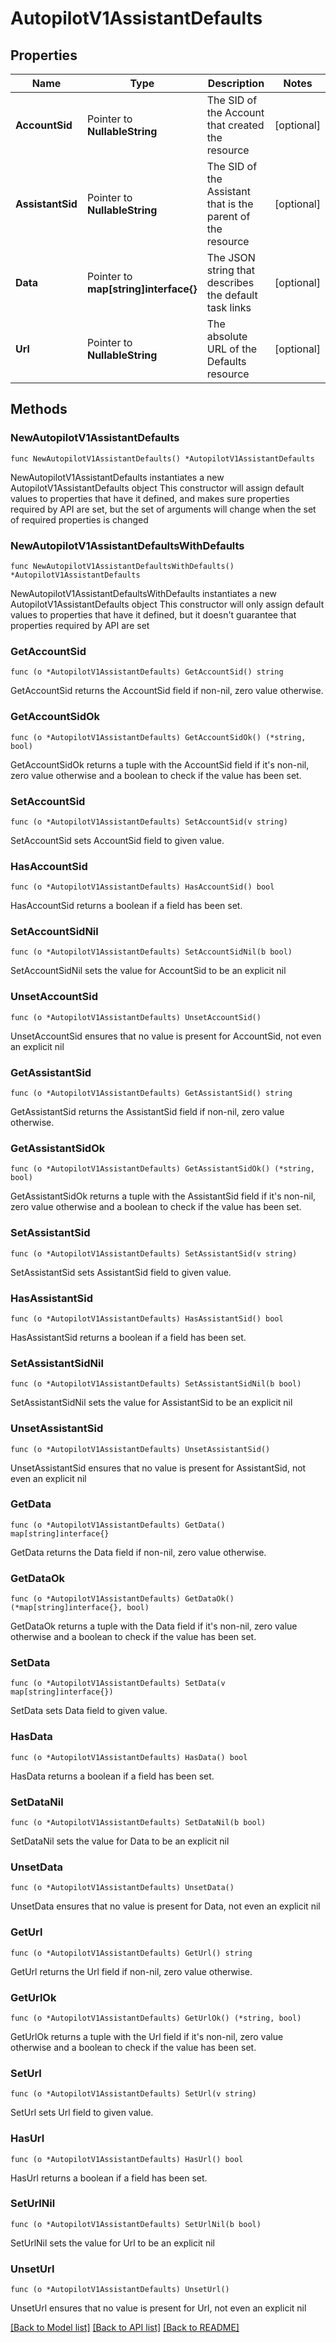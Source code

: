 # AutopilotV1AssistantDefaults

## Properties

Name | Type | Description | Notes
------------ | ------------- | ------------- | -------------
**AccountSid** | Pointer to **NullableString** | The SID of the Account that created the resource | [optional] 
**AssistantSid** | Pointer to **NullableString** | The SID of the Assistant that is the parent of the resource | [optional] 
**Data** | Pointer to **map[string]interface{}** | The JSON string that describes the default task links | [optional] 
**Url** | Pointer to **NullableString** | The absolute URL of the Defaults resource | [optional] 

## Methods

### NewAutopilotV1AssistantDefaults

`func NewAutopilotV1AssistantDefaults() *AutopilotV1AssistantDefaults`

NewAutopilotV1AssistantDefaults instantiates a new AutopilotV1AssistantDefaults object
This constructor will assign default values to properties that have it defined,
and makes sure properties required by API are set, but the set of arguments
will change when the set of required properties is changed

### NewAutopilotV1AssistantDefaultsWithDefaults

`func NewAutopilotV1AssistantDefaultsWithDefaults() *AutopilotV1AssistantDefaults`

NewAutopilotV1AssistantDefaultsWithDefaults instantiates a new AutopilotV1AssistantDefaults object
This constructor will only assign default values to properties that have it defined,
but it doesn't guarantee that properties required by API are set

### GetAccountSid

`func (o *AutopilotV1AssistantDefaults) GetAccountSid() string`

GetAccountSid returns the AccountSid field if non-nil, zero value otherwise.

### GetAccountSidOk

`func (o *AutopilotV1AssistantDefaults) GetAccountSidOk() (*string, bool)`

GetAccountSidOk returns a tuple with the AccountSid field if it's non-nil, zero value otherwise
and a boolean to check if the value has been set.

### SetAccountSid

`func (o *AutopilotV1AssistantDefaults) SetAccountSid(v string)`

SetAccountSid sets AccountSid field to given value.

### HasAccountSid

`func (o *AutopilotV1AssistantDefaults) HasAccountSid() bool`

HasAccountSid returns a boolean if a field has been set.

### SetAccountSidNil

`func (o *AutopilotV1AssistantDefaults) SetAccountSidNil(b bool)`

 SetAccountSidNil sets the value for AccountSid to be an explicit nil

### UnsetAccountSid
`func (o *AutopilotV1AssistantDefaults) UnsetAccountSid()`

UnsetAccountSid ensures that no value is present for AccountSid, not even an explicit nil
### GetAssistantSid

`func (o *AutopilotV1AssistantDefaults) GetAssistantSid() string`

GetAssistantSid returns the AssistantSid field if non-nil, zero value otherwise.

### GetAssistantSidOk

`func (o *AutopilotV1AssistantDefaults) GetAssistantSidOk() (*string, bool)`

GetAssistantSidOk returns a tuple with the AssistantSid field if it's non-nil, zero value otherwise
and a boolean to check if the value has been set.

### SetAssistantSid

`func (o *AutopilotV1AssistantDefaults) SetAssistantSid(v string)`

SetAssistantSid sets AssistantSid field to given value.

### HasAssistantSid

`func (o *AutopilotV1AssistantDefaults) HasAssistantSid() bool`

HasAssistantSid returns a boolean if a field has been set.

### SetAssistantSidNil

`func (o *AutopilotV1AssistantDefaults) SetAssistantSidNil(b bool)`

 SetAssistantSidNil sets the value for AssistantSid to be an explicit nil

### UnsetAssistantSid
`func (o *AutopilotV1AssistantDefaults) UnsetAssistantSid()`

UnsetAssistantSid ensures that no value is present for AssistantSid, not even an explicit nil
### GetData

`func (o *AutopilotV1AssistantDefaults) GetData() map[string]interface{}`

GetData returns the Data field if non-nil, zero value otherwise.

### GetDataOk

`func (o *AutopilotV1AssistantDefaults) GetDataOk() (*map[string]interface{}, bool)`

GetDataOk returns a tuple with the Data field if it's non-nil, zero value otherwise
and a boolean to check if the value has been set.

### SetData

`func (o *AutopilotV1AssistantDefaults) SetData(v map[string]interface{})`

SetData sets Data field to given value.

### HasData

`func (o *AutopilotV1AssistantDefaults) HasData() bool`

HasData returns a boolean if a field has been set.

### SetDataNil

`func (o *AutopilotV1AssistantDefaults) SetDataNil(b bool)`

 SetDataNil sets the value for Data to be an explicit nil

### UnsetData
`func (o *AutopilotV1AssistantDefaults) UnsetData()`

UnsetData ensures that no value is present for Data, not even an explicit nil
### GetUrl

`func (o *AutopilotV1AssistantDefaults) GetUrl() string`

GetUrl returns the Url field if non-nil, zero value otherwise.

### GetUrlOk

`func (o *AutopilotV1AssistantDefaults) GetUrlOk() (*string, bool)`

GetUrlOk returns a tuple with the Url field if it's non-nil, zero value otherwise
and a boolean to check if the value has been set.

### SetUrl

`func (o *AutopilotV1AssistantDefaults) SetUrl(v string)`

SetUrl sets Url field to given value.

### HasUrl

`func (o *AutopilotV1AssistantDefaults) HasUrl() bool`

HasUrl returns a boolean if a field has been set.

### SetUrlNil

`func (o *AutopilotV1AssistantDefaults) SetUrlNil(b bool)`

 SetUrlNil sets the value for Url to be an explicit nil

### UnsetUrl
`func (o *AutopilotV1AssistantDefaults) UnsetUrl()`

UnsetUrl ensures that no value is present for Url, not even an explicit nil

[[Back to Model list]](../README.md#documentation-for-models) [[Back to API list]](../README.md#documentation-for-api-endpoints) [[Back to README]](../README.md)


